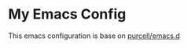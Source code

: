 # My Emacs Config

This emacs configuration is base on [purcell/emacs.d](https://github.com/purcell/emacs.d)
